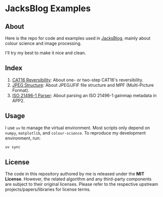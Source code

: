 # JacksBlog Examples

## About

Here is the repo for code and examples used in [JacksBlog](https://jackchou.top/), mainly about colour science and image processing.

I'll try my best to make it nice and clean.

## Index

1. [CAT16 Reversibility](https://jackchou.top/posts/cat16-reversibility): About one- or two-step CAT16's reversibility.
2. [JPEG Structure](https://jackchou.top/posts/jpeg-structure): About JPEG/JFIF file structure and MPF (Multi-Picture Format).
3. [ISO 21496-1 Parser](): About parsing an ISO 21496-1 gainmap metadata in APP2.

## Usage

I use `uv` to manage the virtual environment. Most scripts only depend on `numpy`, `matplotlib`, and `colour-science`. To reproduce my development environment, run:

```Bash
uv sync
```

## License

The code in this repository authored by me is released under the **MIT License**. However, the related algorithm and any third-party components are subject to their original licenses. Please refer to the respective upstream projects/papers/libraries for license terms.
